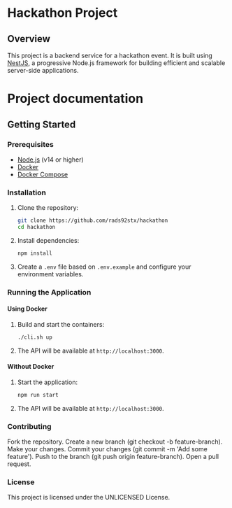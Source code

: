 # Hackathon Project

## Overview

This project is a backend service for a hackathon event. It is built using [NestJS](https://nestjs.com/), a progressive Node.js framework for building efficient and scalable server-side applications.

# Project documentation

## Getting Started

### Prerequisites

- [Node.js](https://nodejs.org/) (v14 or higher)
- [Docker](https://www.docker.com/)
- [Docker Compose](https://docs.docker.com/compose/)

### Installation

1. Clone the repository:

   ```sh
   git clone https://github.com/rads92stx/hackathon
   cd hackathon
   ```

2. Install dependencies:

   ```sh
   npm install
   ```

3. Create a `.env` file based on `.env.example` and configure your environment variables.

### Running the Application

#### Using Docker

1. Build and start the containers:

   ```sh
   ./cli.sh up
   ```

2. The API will be available at `http://localhost:3000`.

#### Without Docker

1. Start the application:

   ```sh
   npm run start
   ```

3. The API will be available at `http://localhost:3000`.

### Contributing
Fork the repository.
Create a new branch (git checkout -b feature-branch).
Make your changes.
Commit your changes (git commit -m 'Add some feature').
Push to the branch (git push origin feature-branch).
Open a pull request.
### License
This project is licensed under the UNLICENSED License.
